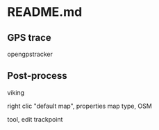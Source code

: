 # README.md

## GPS trace

opengpstracker

## Post-process

viking

right clic "default map", properties
map type, OSM

tool, edit trackpoint
